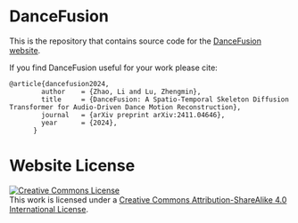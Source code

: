 # DanceFusion

This is the repository that contains source code for the [DanceFusion website](https://th-mlab.github.io/DanceFusion/).

If you find DanceFusion useful for your work please cite:
```
@article{dancefusion2024,
        author    = {Zhao, Li and Lu, Zhengmin},
        title     = {DanceFusion: A Spatio-Temporal Skeleton Diffusion Transformer for Audio-Driven Dance Motion Reconstruction},
        journal   = {arXiv preprint arXiv:2411.04646},
        year      = {2024},
      }
```

# Website License
<a rel="license" href="http://creativecommons.org/licenses/by-sa/4.0/"><img alt="Creative Commons License" style="border-width:0" src="https://i.creativecommons.org/l/by-sa/4.0/88x31.png" /></a><br />This work is licensed under a <a rel="license" href="http://creativecommons.org/licenses/by-sa/4.0/">Creative Commons Attribution-ShareAlike 4.0 International License</a>.
